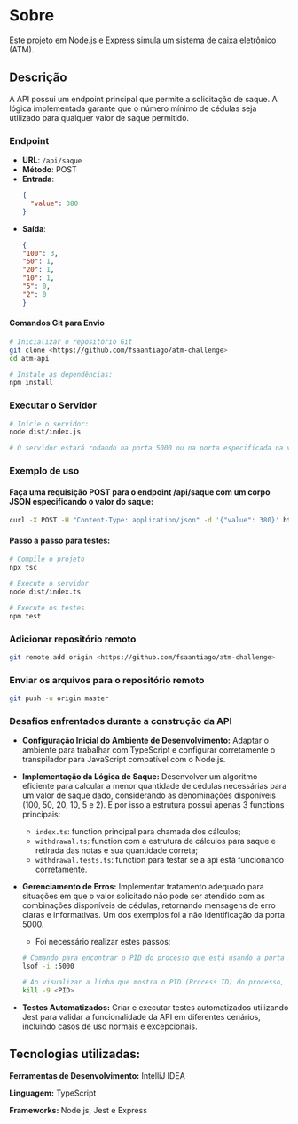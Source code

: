 # Sobre
Este projeto em Node.js e Express simula um sistema de caixa eletrônico (ATM).

## Descrição

A API possui um endpoint principal que permite a solicitação de saque. A lógica implementada garante que o número mínimo de cédulas seja utilizado para qualquer valor de saque permitido.

### Endpoint

- **URL**: `/api/saque`
- **Método**: POST
- **Entrada**:
  ```json
  {
    "value": 380
  }
- **Saída**:
  ```json
  {
  "100": 3,
  "50": 1,
  "20": 1,
  "10": 1,
  "5": 0,
  "2": 0
  }

#### Comandos Git para Envio

```bash
# Inicializar o repositório Git
git clone <https://github.com/fsaantiago/atm-challenge>
cd atm-api

# Instale as dependências:
npm install
```

### Executar o Servidor
```bash
# Inicie o servidor:
node dist/index.js

# O servidor estará rodando na porta 5000 ou na porta especificada na variável de ambiente PORT.
```
### Exemplo de uso

#### Faça uma requisição POST para o endpoint /api/saque com um corpo JSON especificando o valor do saque:
```bash
curl -X POST -H "Content-Type: application/json" -d '{"value": 380}' http://localhost:5000/api/saque
```

#### Passo a passo para testes:

```bash
# Compile o projeto
npx tsc

# Execute o servidor
node dist/index.ts

# Execute os testes
npm test
```

### Adicionar repositório remoto
```bash
git remote add origin <https://github.com/fsaantiago/atm-challenge>
```

### Enviar os arquivos para o repositório remoto
```bash
git push -u origin master
```

### Desafios enfrentados durante a construção da API

- **Configuração Inicial do Ambiente de Desenvolvimento:** Adaptar o ambiente para trabalhar com TypeScript e configurar corretamente o transpilador para JavaScript compatível com o Node.js.
- **Implementação da Lógica de Saque:** Desenvolver um algoritmo eficiente para calcular a menor quantidade de cédulas necessárias para um valor de saque dado, considerando as denominações disponíveis (100, 50, 20, 10, 5 e 2). E por isso a estrutura possui apenas 3 functions principais:
  - `index.ts`: function principal para chamada dos cálculos;
  - `withdrawal.ts`: function com a estrutura de cálculos para saque e retirada das notas e sua quantidade correta;
  - `withdrawal.tests.ts`: function para testar se a api está funcionando corretamente.

- **Gerenciamento de Erros:** Implementar tratamento adequado para situações em que o valor solicitado não pode ser atendido com as combinações disponíveis de cédulas, retornando mensagens de erro claras e informativas. Um dos exemplos foi a não identificação da porta 5000.
  - Foi necessário realizar estes passos:
  ```bash
  # Comando para encontrar o PID do processo que está usando a porta 5000:
  lsof -i :5000

  # Ao visualizar a linha que mostra o PID (Process ID) do processo, foi necessário matar este processo com:
  kill -9 <PID>
  ```
- **Testes Automatizados:** Criar e executar testes automatizados utilizando Jest para validar a funcionalidade da API em diferentes cenários, incluindo casos de uso normais e excepcionais.

## Tecnologias utilizadas:

**Ferramentas de Desenvolvimento:** IntelliJ IDEA

**Linguagem:** TypeScript

**Frameworks:** Node.js, Jest e Express


  

